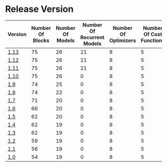 # Release Version

| Version                 | Number Of Blocks | Number Of Models | Number Of Recurrent Models | Number Of Optimizers | Number Of Cost Functions | Number Of Containers | Number of Utilities | Number Of Regularizers | Backward Incompatible Changes |
|-------------------------|------------------|------------------|----------------------------|----------------------|--------------------------|----------------------|---------------------|------------------------|-------------------------------|
| [1.13](Release/1-13.md) | 75               | 26               | 21                         | 8                    | 5                        | 6                    | 3                   | 3                      | No                            |
| [1.12](Release/1-12.md) | 75               | 26               | 21                         | 8                    | 5                        | 6                    | 3                   | 3                      | No                            |
| [1.11](Release/1-11.md) | 75               | 26               | 21                         | 8                    | 5                        | 6                    | 3                   | 3                      | No                            |
| [1.10](Release/1-10.md) | 75               | 26               | 0                          | 8                    | 5                        | 6                    | 3                   | 3                      | No                            |
| [1.9](Release/1-9.md)   | 74               | 25               | 0                          | 8                    | 5                        | 2                    | 3                   | 3                      | No                            |
| [1.8](Release/1-8.md)   | 74               | 22               | 0                          | 8                    | 5                        | 2                    | 3                   | 3                      | No                            |
| [1.7](Release/1-7.md)   | 71               | 20               | 0                          | 8                    | 5                        | 2                    | 3                   | 3                      | No                            |
| [1.6](Release/1-6.md)   | 66               | 20               | 0                          | 8                    | 5                        | 2                    | 3                   | 3                      | No                            |
| [1.5](Release/1-5.md)   | 62               | 20               | 0                          | 8                    | 5                        | 2                    | 3                   | 3                      | No                            |
| [1.4](Release/1-4.md)   | 62               | 19               | 0                          | 8                    | 5                        | 2                    | 3                   | 3                      | Yes                           |
| [1.3](Release/1-3.md)   | 62               | 19               | 0                          | 8                    | 5                        | 2                    | 3                   | 3                      | No                            |
| [1.2](Release/1-2.md)   | 59               | 19               | 0                          | 8                    | 5                        | 2                    | 3                   | 3                      | No                            |
| [1.1](Release/1-1.md)   | 56               | 19               | 0                          | 8                    | 5                        | 2                    | 3                   | 3                      | No                            |
| [1.0](Release/1-0.md)   | 54               | 19               | 0                          | 8                    | 5                        | 2                    | 3                   | 3                      | No                            |
